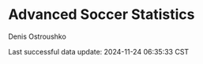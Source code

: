 # Advanced Soccer Statistics
Denis Ostroushko

<!-- gfm -->

Last successful data update: 2024-11-24 06:35:33 CST
